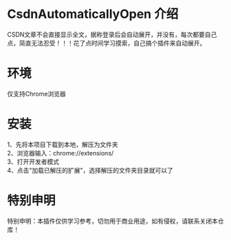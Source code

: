 # CsdnAutomaticallyOpen 介绍
CSDN文章不会直接显示全文，据称登录后会自动展开，并没有，每次都要自己点，简直无法忍受！！！花了点时间学习摸索，自己搞个插件来自动展开。

# 环境
仅支持Chrome浏览器

# 安装
1、先将本项目下载到本地，解压为文件夹  
2、浏览器输入：chrome://extensions/  
3、打开开发者模式  
4、点击"加载已解压的扩展"，选择解压的文件夹目录就可以了  

# 特别申明
特别申明：本插件仅供学习参考，切勿用于商业用途，如有侵权，请联系关闭本仓库！

